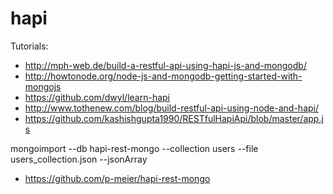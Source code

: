 # hapi

Tutorials:
- http://mph-web.de/build-a-restful-api-using-hapi-js-and-mongodb/
- http://howtonode.org/node-js-and-mongodb-getting-started-with-mongojs
- https://github.com/dwyl/learn-hapi
- http://www.tothenew.com/blog/build-restful-api-using-node-and-hapi/
- https://github.com/kashishgupta1990/RESTfulHapiApi/blob/master/app.js

mongoimport --db hapi-rest-mongo --collection users --file users_collection.json --jsonArray

- https://github.com/p-meier/hapi-rest-mongo